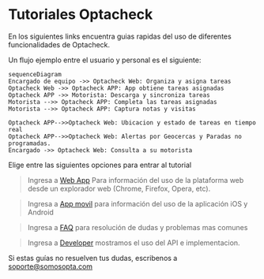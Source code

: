 # Tutoriales Optacheck

En los siguientes links encuentra  guias rapidas del uso de diferentes funcionalidades de Optacheck. 

Un flujo ejemplo entre el usuario y personal es el siguiente:
```mermaid
sequenceDiagram
Encargado de equipo ->> Optacheck Web: Organiza y asigna tareas
Optacheck Web ->> Optacheck APP: App obtiene tareas asignadas
Optacheck APP ->> Motorista: Descarga y sincroniza tareas
Motorista -->> Optacheck APP: Completa las tareas asignadas 
Motorista -->> Optacheck APP: Captura notas y visitas

Optacheck APP-->>Optacheck Web: Ubicacion y estado de tareas en tiempo real
Optacheck APP-->>Optacheck Web: Alertas por Geocercas y Paradas no programadas.
Encargado ->> Optacheck Web: Consulta a su motorista 
```

Elige entre las siguientes opciones para entrar al tutorial
> Ingresa a [Web App](/v1/web-app/) Para información del uso de la plataforma web desde un explorador web (Chrome, Firefox, Opera, etc). 

> Ingresa a [App movil](https://stackedit.io/) para información del uso de la aplicación iOS y Android

> Ingresa a [FAQ](https://stackedit.io/) para resolución de dudas y problemas mas comunes 

> Ingresa a [Developer](https://stackedit.io/) mostramos el uso del API e implementacion. 


Si estas guías no resuelven tus dudas, escribenos a soporte@somosopta.com 

<!--stackedit_data:
eyJoaXN0b3J5IjpbLTM0OTM2NTM0NCwtMTIxNzY4MDQ0NiwtMj
A3MDM1NDY3MiwxMjY0MTU1MDMxXX0=
-->